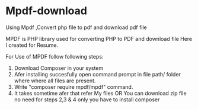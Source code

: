 # Mpdf-download
Using Mpdf ,Convert php file to pdf and download pdf file

MPDF is PHP library used for converting PHP to PDF and download file
Here I created for Resume.

For Use of MPDF follow following steps:
1) Download Composer in your system
2) Afer installing succesfully open command prompt in file path/ folder where where all files are present.
3) Write "composer require mpdf/mpdf" command.
4) It takes sometime afer that refer My files 
OR
You can download zip file no need for steps 2,3 & 4 only you have to install composer 


